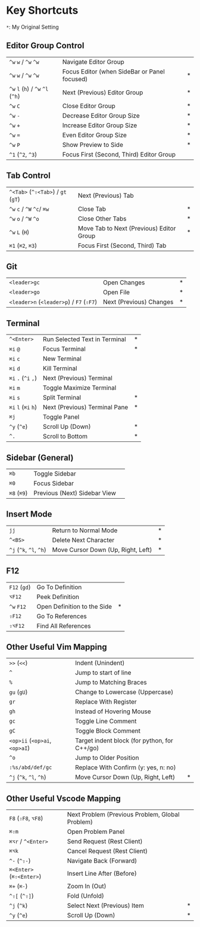# Key Shortcuts

`*`: My Original Setting

## Editor Group Control

|                                   |                                              |     |
| --------------------------------- | -------------------------------------------- | --- |
| `^w` `w` / `^w` `^w`              | Navigate Editor Group                        |     |
| `^w` `w` / `^w` `^w`              | Focus Editor (when SideBar or Panel focused) | *   |
| `^w` `l` (`h`) / `^w` `^l` (`^h`) | Next (Previous) Editor Group                 | *   |
| `^w` `C`                          | Close Editor Group                           | *   |
| `^w` `-`                          | Decrease Editor Group Size                   | *   |
| `^w` `+`                          | Increase Editor Group Size                   | *   |
| `^w` `=`                          | Even Editor Group Size                       | *   |
| `^w` `P`                          | Show Preview to Side                         | *   |
| `^1` (`^2`, `^3`)                 | Focus First (Second, Third) Editor Group     |     |

## Tab Control

|                                    |                                          |     |
| ---------------------------------- | ---------------------------------------- | --- |
| `^<Tab>` (`^⇧<Tab>`) / `gt` (`gT`) | Next (Previous) Tab                      |     |
| `^w` `c` / `^W` `^c`/ `⌘w`         | Close Tab                                | *   |
| `^w` `o` / `^W` `^o`               | Close Other Tabs                         | *   |
| `^w` `L` (`H`)                     | Move Tab to Next (Previous) Editor Group | *   |
| `⌘1` (`⌘2`, `⌘3`)                  | Focus First (Second, Third) Tab          |     |

## Git

|                                          |                         |     |
| ---------------------------------------- | ----------------------- | --- |
| `<leader>gc`                             | Open Changes            | *   |
| `<leader>go`                             | Open File               | *   |
| `<leader>n` (`<leader>p`) / `F7` (`⇧F7`) | Next (Previous) Changes | *   |

## Terminal

|                     |                               |     |
| ------------------- | ----------------------------- | --- |
| `^<Enter>`          | Run Selected Text in Terminal | *   |
| `⌘i` `@`            | Focus Terminal                | *   |
| `⌘i` `c`            | New Terminal                  |     |
| `⌘i` `d`            | Kill Terminal                 |     |
| `⌘i` `.` (`^i` `,`) | Next (Previous) Terminal      |     |
| `⌘i` `m`            | Toggle Maximize Terminal      |     |
| `⌘i` `s`            | Split Terminal                | *   |
| `⌘i` `l` (`⌘i` `h`) | Next (Previous) Terminal Pane | *   |
| `⌘j`                | Toggle Panel                  |     |
| `^y` (`^e`)         | Scroll Up (Down)              | *   |
| `^.`                | Scroll to Bottom              | *   |
## Sidebar (General)

|             |                              |     |
| ----------- | ---------------------------- | --- |
| `⌘b`        | Toggle Sidebar               |     |
| `⌘0`        | Focus Sidebar                |     |
| `⌘8` (`⌘9`) | Previous (Next) Sidebar View |     |

## Insert Mode

|                         |                                    |     |
| ----------------------- | ---------------------------------- | --- |
| `jj`                    | Return to Normal Mode              | *   |
| `^<BS>`                 | Delete Next Character              | *   |
| `^j` (`^k`, `^l`, `^h`) | Move Cursor Down (Up, Right, Left) | *   |

## F12

|              |                             |     |
| ------------ | --------------------------- | --- |
| `F12` (`gd`) | Go To Definition            |     |
| `⌥F12`       | Peek Definition             |     |
| `^w` `F12`   | Open Definition to the Side | *   |
| `⇧F12`       | Go To References            |     |
| `⇧⌥F12`      | Find All References         |     |

## Other Useful Vim Mapping

|                               |                                              |     |
| ----------------------------- | -------------------------------------------- | --- |
| `>>` (`<<`)                   | Indent (Unindent)                            |     |
| `^`                           | Jump to start of line                        |     |
| `%`                           | Jump to Matching Braces                      |     |
| `gu` (`gU`)                   | Change to Lowercase (Uppercase)              |     |
| `gr`                          | Replace With Register                        |     |
| `gh`                          | Instead of Hovering Mouse                    |     |
| `gc`                          | Toggle Line Comment                          |     |
| `gC`                          | Toggle Block Comment                         |     |
| `<op>ii` (`<op>ai`, `<op>aI`) | Target indent block (for python, for C++/go) |     |
| `^o`                          | Jump to Older Position                       |     |
| `:%s/abd/def/gc`              | Replace With Confirm (y: yes, n: no)         |     |
| `^j` (`^k`, `^l`, `^h`)       | Move Cursor Down (Up, Right, Left)           | *   |

## Other Useful Vscode Mapping

|                          |                                                 |     |
| ------------------------ | ----------------------------------------------- | --- |
| `F8` (`⇧F8`, `⌥F8`)      | Next Problem (Previous Problem, Global Problem) |     |
| `⌘⇧m`                    | Open Problem Panel                              |     |
| `⌘⌥r` / `^<Enter>`       | Send Request (Rest Client)                      |     |
| `⌘⌥k`                    | Cancel Request (Rest Client)                    |     |
| `^-` (`^⇧-`)             | Navigate Back (Forward)                         |     |
| `⌘<Enter>` (`⌘⇧<Enter>`) | Insert Line After (Before)                      |     |
| `⌘+` (`⌘-`)              | Zoom In (Out)                                   |     |
| `^⇧[` (`^⇧]`)            | Fold (Unfold)                                   |     |
| `^j` (`^k`)              | Select Next (Previous) Item                     | *   |
| `^y` (`^e`)              | Scroll Up (Down)                                | *   |
